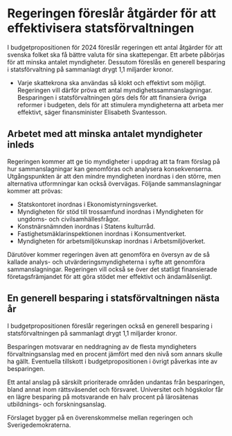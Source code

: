 # Regeringen föreslår åtgärder för att effektivisera statsförvaltningen

I budgetpropositionen för 2024 föreslår regeringen ett antal åtgärder för att svenska folket ska få bättre valuta för sina skattepengar. Ett arbete påbörjas för att minska antalet myndigheter. Dessutom föreslås en generell besparing i statsförvaltning på sammanlagt drygt 1,1 miljarder kronor.

- Varje skattekrona ska användas så klokt och effektivt som möjligt. Regeringen vill därför pröva ett antal myndighetssammanslagningar. Besparingen i statsförvaltningen görs dels för att finansiera övriga reformer i budgeten, dels för att stimulera myndigheterna att arbeta mer effektivt, säger finansminister Elisabeth Svantesson.

## Arbetet med att minska antalet myndigheter inleds

Regeringen kommer att ge tio myndigheter i uppdrag att ta fram förslag på hur sammanslagningar kan genomföras och analysera konsekvenserna. Utgångspunkten är att den mindre myndigheten inordnas i den större, men alternativa utformningar kan också övervägas. Följande sammanslagningar kommer att prövas:

* Statskontoret inordnas i Ekonomistyrningsverket.
* Myndigheten för stöd till trossamfund inordnas i Myndigheten för ungdoms- och civilsamhällesfrågor.
* Konstnärsnämnden inordnas i Statens kulturråd.
* Fastighetsmäklarinspektionen inordnas i Konsumentverket.
* Myndigheten för arbetsmiljökunskap inordnas i Arbetsmiljöverket.

Därutöver kommer regeringen även att genomföra en översyn av de så kallade analys- och utvärderingsmyndigheterna i syfte att genomföra sammanslagningar. Regeringen vill också se över det statligt finansierade företagsfrämjandet för att göra stödet mer effektivt och ändamålsenligt.

## En generell besparing i statsförvaltningen nästa år

I budgetpropositionen föreslår regeringen också en generell besparing i statsförvaltningen på sammanlagt drygt 1,1 miljarder kronor.

Besparingen motsvarar en neddragning av de flesta myndigheters förvaltningsanslag med en procent jämfört med den nivå som annars skulle ha gällt. Eventuella tillskott i budgetpropositionen i övrigt påverkas inte av besparingen.

Ett antal anslag på särskilt prioriterade områden undantas från besparingen, bland annat inom rättsväsendet och försvaret. Universitet och högskolor får en lägre besparing på motsvarande en halv procent på lärosätenas utbildnings- och forskningsanslag.

Förslaget bygger på en överenskommelse mellan regeringen och Sverigedemokraterna.
